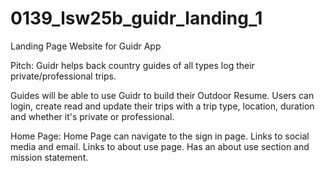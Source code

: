# 0139_lsw25b_guidr_landing_1

Landing Page Website for Guidr App

Pitch: Guidr helps back country guides of all types log their private/professional trips.

Guides will be able to use Guidr to build their Outdoor Resume. Users can login, create read and update their trips with a trip type, location, duration and whether it's private or professional.

Home Page:
Home Page can navigate to the sign in page. Links to social media and email. Links to about use page. Has an about use section and mission statement.
